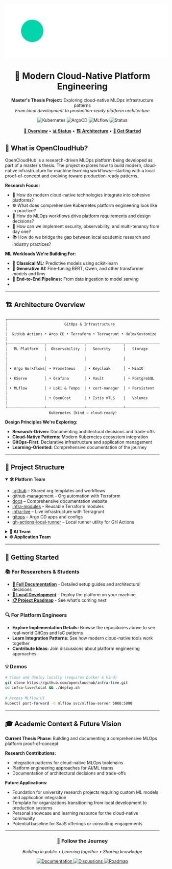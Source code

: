 <a id="readme-top"></a>

<!-- PROJECT LOGO & TITLE -->

<div align="center">
  <a href="https://github.com/opencloudhub">
  <picture>
    <source media="(prefers-color-scheme: light)" srcset="https://raw.githubusercontent.com/opencloudhub/.github/main/assets/brand/assets/logos/primary-logo-light.svg">
    <source media="(prefers-color-scheme: dark)" srcset="https://raw.githubusercontent.com/opencloudhub/.github/main/assets/brand/assets/logos/primary-logo-dark.svg">
    <!-- Fallback -->
    <img alt="OpenCloudHub Logo" src="https://raw.githubusercontent.com/opencloudhub/.github/main/assets/brand/assets/logos/primary-logo-dark.svg" style="max-width:700px; max-height:175px;">
  </picture>
  </a>
  <h1>🚀 Modern Cloud-Native Platform Engineering</h1>
  <p>
    <strong>Master's Thesis Project:</strong> Exploring cloud-native MLOps infrastructure patterns<br>
    <em>From local development to production-ready platform architecture</em>
  </p>
  <div>
    <img src="https://img.shields.io/badge/Kubernetes-326CE5?style=for-the-badge&logo=kubernetes&logoColor=white" alt="Kubernetes">
    <img src="https://img.shields.io/badge/ArgoCD-EF7B4D?style=for-the-badge&logo=argo&logoColor=white" alt="ArgoCD">
    <img src="https://img.shields.io/badge/MLflow-0194E2?style=for-the-badge&logo=mlflow&logoColor=white" alt="MLflow">
    <img src="https://img.shields.io/badge/Status-In%20Development-yellow?style=for-the-badge" alt="Status">
  </div>
  <br>
  <div>
    <a href="#overview"><strong>📖 Overview</strong></a> •
    <a href="#current-status"><strong>📊 Status</strong></a> •
    <a href="#architecture"><strong>🏗️ Architecture</strong></a> •
    <a href="#get-involved"><strong>🚀 Get Started</strong></a>
  </div>
</div>

<h2 id="overview">📖 What is OpenCloudHub?</h2>
OpenCloudHub is a research-driven MLOps platform being developed as part of a master's thesis. The project explores how to build modern, cloud-native infrastructure for machine learning workflows—starting with a local proof-of-concept and evolving toward production-ready patterns.

**Research Focus:**

- 🔬 How do modern cloud-native technologies integrate into cohesive platforms?
- ☸️ What does comprehensive Kubernetes platform engineering look like in practice?
- 🤖 How do MLOps workflows drive platform requirements and design decisions?
- 🔐 How can we implement security, observability, and multi-tenancy from day one?
- 📚 How do we bridge the gap between local academic research and industry practices?

**ML Workloads We're Building For:**

- 🤖 **Classical ML:** Predictive models using scikit-learn
- 🧠 **Generative AI:** Fine-tuning BERT, Qwen, and other transformer models and llms
- 🔄 **End-to-End Pipelines:** From data ingestion to model serving
-

______________________________________________________________________

<h2 id="architecture">🏗️ Architecture Overview</h2>

```
┌─────────────────────────────────────────────────────────────────────────┐
│                          GitOps & Infrastructure                        │
│  GitHub Actions • Argo CD • Terraform • Terragrunt • Helm/Kustomize   │
├─────────────────┬─────────────────┬─────────────────┬─────────────────┤
│   ML Platform   │  Observability  │   Security      │   Storage       │
│                 │                 │                 │                 │
│ • Argo Workflows│ • Prometheus    │ • Keycloak      │ • MinIO         │
│ • KServe        │ • Grafana       │ • Vault         │ • PostgreSQL    │
│ • MLflow        │ • Loki & Tempo  │ • cert-manager  │ • Persistent    │
│                 │ • OpenCost      │ • Istio mTLS    │   Volumes       │
└─────────────────┴─────────────────┴─────────────────┴─────────────────┘
                    Kubernetes (kind → cloud-ready)
```

**Design Principles We're Exploring:**

- **Research-Driven:** Documenting architectural decisions and trade-offs
- **Cloud-Native Patterns:** Modern Kubernetes ecosystem integration
- **GitOps-First:** Declarative infrastructure and application management
- **Learning-Oriented:** Comprehensive documentation of the journey

______________________________________________________________________

<h2 id="repositories">📂 Project Structure</h2>

<details open>
  <summary><strong>🛠️ Platform Team</strong></summary>
  <ul>
    <li><a href="https://github.com/opencloudhub/.github">.github</a> – Shared org templates and workflows</li>
    <li><a href="https://github.com/opencloudhub/github-management">github-management</a> – Org automation with Terraform</li>
    <li><a href="https://github.com/opencloudhub/docs">docs</a> – Comprehensive documentation website</li>
    <li><a href="https://github.com/opencloudhub/infra-modules">infra-modules</a> – Reusable Terraform modules</li>
    <li><a href="https://github.com/opencloudhub/infra-live">infra-live</a> – Live infrastructure with Terragrunt</li>
    <li><a href="https://github.com/opencloudhub/gitops">gitops</a> – Argo CD apps and configs</li>
    <li><a href="https://github.com/opencloudhub/gh-actions-local-runner">gh-actions-local-runner</a> – Local runner utility for GH Actions</li>
  </ul>
</details>

<details>
  <summary><strong>🧠 AI Team</strong></summary>
  <ul>
    <li><a href="https://github.com/opencloudhub/ai-ml-demo">ai-ml-demo</a> – Classical ML pipeline examples</li>
    <li><a href="https://github.com/opencloudhub/ai-bert-demo">ai-bert-demo</a> – BERT fine-tuning workflows</li>
    <li><a href="https://github.com/opencloudhub/ai-qwen-demo">ai-qwen-demo</a> – Qwen model experimentation</li>
  </ul>
</details>

<details>
  <summary><strong>🌐 Application Team</strong></summary>
  <ul>
    <li><a href="https://github.com/opencloudhub/demo-app-frontend">demo-app-frontend</a> – React dashboard for model interactions</li>
    <li><a href="https://github.com/opencloudhub/demo-app-backend">demo-app-backend</a> – FastAPI backend with model integration</li>
    <li><a href="https://github.com/opencloudhub/landing-page">landing-page</a> – Org landing page</li>
  </ul>
</details>

______________________________________________________________________

<h2 id="get-involved">🚀 Getting Started</h2>

### 📚 For Researchers & Students

- **[📖 Full Documentation](https://opencloudhub.github.io/docs)** - Detailed setup guides and architectural decisions
- **[🎯 Local Development](https://opencloudhub.github.io/docs/getting-started/local-setup)** - Deploy the platform on your machine
- **[📋 Project Roadmap](https://github.com/orgs/opencloudhub/projects/4)** - See what's coming next

### 🔍 For Platform Engineers

- **Explore Implementation Details:** Browse the repositories above to see real-world GitOps and IaC patterns
- **Learn Integration Patterns:** See how modern cloud-native tools work together
- **Contribute Ideas:** Join discussions about platform engineering approaches

<!-- # TODO: add some videos here -->

### 💡 Demos

```bash
# Clone and deploy locally (requires Docker & kind)
git clone https://github.com/opencloudhub/infra-live.git
cd infra-live/local && ./deploy.sh

# Access MLflow UI
kubectl port-forward -n mlflow svc/mlflow-server 5000:5000
```

______________________________________________________________________

## 🎓 Academic Context & Future Vision

**Current Thesis Phase:** Building and documenting a comprehensive MLOps platform proof-of-concept

**Research Contributions:**

- Integration patterns for cloud-native MLOps toolchains
- Platform engineering approaches for AI/ML teams
- Documentation of architectural decisions and trade-offs

**Future Applications:**

- Foundation for university research projects requiring custom ML models and application integration
- Template for organizations transitioning from local development to production systems
- Personal showcase and learning resource for the cloud-native community
- Potential baseline for SaaS offerings or consulting engagements

______________________________________________________________________

<div align="center">
  <h3>🌟 Follow the Journey</h3>
  <p><em>Building in public • Learning together • Sharing knowledge</em></p>

<div>
    <a href="https://opencloudhub.github.io/docs">
      <img src="https://img.shields.io/badge/Read%20the%20Docs-2596BE?style=for-the-badge&logo=read-the-docs&logoColor=white" alt="Documentation">
    </a>
    <a href="https://github.com/orgs/opencloudhub/discussions">
      <img src="https://img.shields.io/badge/Join%20Discussion-181717?style=for-the-badge&logo=github&logoColor=white" alt="Discussions">
    </a>
    <a href="https://github.com/orgs/opencloudhub/projects/4">
      <img src="https://img.shields.io/badge/View%20Roadmap-0052CC?style=for-the-badge&logo=jira&logoColor=white" alt="Roadmap">
    </a>
  </div>
</div>
